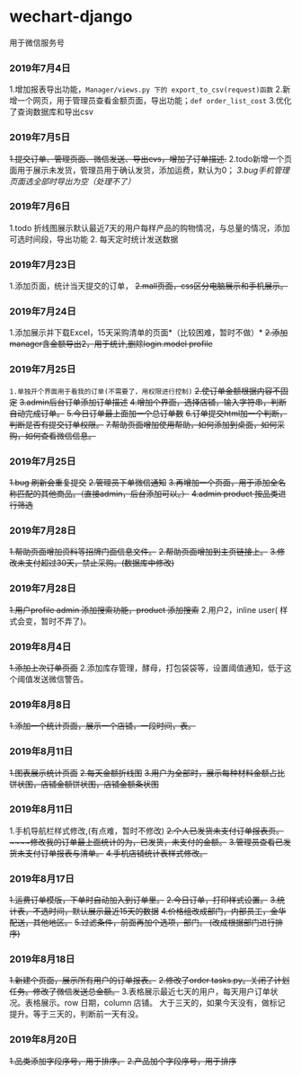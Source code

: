 # wechart-django
用于微信服务号

### 2019年7月4日
1.增加报表导出功能，`Manager/views.py 下的 export_to_csv(request)函数`
2.新增一个网页，用于管理员查看金额页面，导出功能；`def order_list_cost`
3.优化了查询数据库和导出csv
### 2019年7月5日
~~1.提交订单、管理页面、微信发送、导出cvs，增加了订单描述.~~
2.todo新增一个页面用于展示未发货，管理员用于确认发货，添加运费，默认为0；
_3.bug手机管理页面选全部时导出为空（处理不了）_
### 2019年7月6日
1.todo 折线图展示默认最近7天的用户每样产品的购物情况，与总量的情况，添加可选时间段，导出功能
2. 每天定时统计发送数据
### 2019年7月23日
1.添加页面，统计当天提交的订单，
~~2.mall页面，css区分电脑展示和手机展示。~~
### 2019年7月24日
1.添加展示并下载Excel，15天采购清单的页面*（比较困难，暂时不做）*
~~2.添加manager含金额导出2，用于统计,删除login.model profile~~
### 2019年7月25日
`1.单独开个界面用于看我的订单(不需要了，用权限进行控制)`
~~2.使订单金额根据内容不固定~~
~~3.admin后台订单添加订单描述~~
~~4.增加个界面，选择店铺，输入字符串，判断自动完成订单。~~
~~5.今日订单最上面加一个总订单数~~
~~6.订单提交html加一个判断，判断是否有提交订单权限。~~
~~7.帮助页面增加使用帮助，如何添加到桌面，如何采购，如何查看微信信息。~~
### 2019年7月25日
~~1.bug 刷新会重复提交~~
~~2.管理员下单微信通知~~
~~3.再增加一个页面，用于添加全名称匹配的其他商品。（直接admin，后台添加可以。）~~
~~4.admin product 按品类进行筛选~~
### 2019年7月28日
~~1.帮助页面增加资料等招牌门面信息文件。~~
~~2.帮助页面增加到主页链接上。~~
~~3.修改未支付超过30天，禁止采购。(数据库中修改)~~
### 2019年7月28日
~~1.用户profile admin 添加搜索功能，product 添加搜索~~
2.用户2，inline user( 样式会变，暂时不弄了)。
### 2019年8月4日
~~1.添加上次订单页面~~
2.添加库存管理，酵母，打包袋袋等，设置阈值通知，低于这个阈值发送微信警告。
### 2019年8月8日
~~1.添加一个统计页面，展示一个店铺，一段时间，表。~~
### 2019年8月11日
~~1.图表展示统计页面~~
~~2.每天金额折线图~~
~~3.用户为全部时，展示每种材料金额占比饼状图，店铺金额饼状图，店铺金额条状图~~
### 2019年8月11日
1.手机导航栏样式修改,(有点难，暂时不修改)
~~2.个人已发货未支付订单报表页。~~~~修改我的订单最上面统计的为，已发货，未支付的金额。~~
~~3.管理员查看已发货未支付订单报表与清单。~~
~~4.手机店铺统计表样式修改。~~
### 2019年8月17日
~~1.运费订单模版，下单时自动加入到订单里。~~
~~2.今日订单，打印样式设置。~~
~~3.统计表，不选时间，默认展示最近15天的数据~~
~~4.价格组改成部门，内部员工，金华配送，其他地区。~~
~~5.过滤条件，前面再加个选项，部门。 (改成根据部门进行排序)~~
### 2019年8月18日
~~1.新建个页面，展示所有用户的订单报表。~~
~~2.修改了order tasks.py。关闭了计划任务。修改了微信发送总金额。~~
3.表格展示最近七天的用户，每天用户订单状况。表格展示。row 日期，column 店铺。
大于三天的，如果今天没有，做标记提升。等于三天的，判断前一天有没。
### 2019年8月20日
~~1.品类添加字段序号，用于排序。~~
~~2.产品加个字段序号，用于排序~~